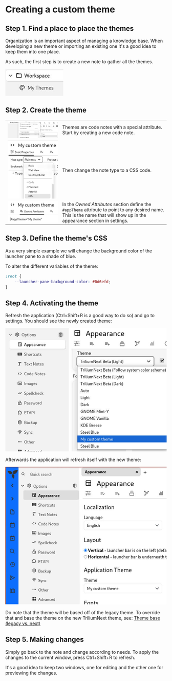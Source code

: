 # Creating a custom theme
## Step 1. Find a place to place the themes

Organization is an important aspect of managing a knowledge base. When developing a new theme or importing an existing one it's a good idea to keep them into one place.

As such, the first step is to create a new note to gather all the themes.

![](1_Creating%20a%20custom%20theme_5_.png)

## Step 2. Create the theme

|     |     |
| --- | --- |
| ![](Creating%20a%20custom%20theme_3_.png) | Themes are code notes with a special attribute. Start by creating a new code note. |
| ![](Creating%20a%20custom%20theme_1_.png) | Then change the note type to a CSS code. |
| ![](Creating%20a%20custom%20theme_Cr.png) | In the _Owned Attributes_ section define the `#appTheme` attribute to point to any desired name. This is the name that will show up in the appearance section in settings. |

## Step 3. Define the theme's CSS

As a very simple example we will change the background color of the launcher pane to a shade of blue.

To alter the different variables of the theme:

```css
:root {
	--launcher-pane-background-color: #0d6efd;
}
```

## Step 4. Activating the theme

Refresh the application (Ctrl+Shift+R is a good way to do so) and go to settings. You should see the newly created theme:

![](Creating%20a%20custom%20theme_2_.png)

Afterwards the application will refresh itself with the new theme:

![](Creating%20a%20custom%20theme_4_.png)

Do note that the theme will be based off of the legacy theme. To override that and base the theme on the new TriliumNext theme, see: [Theme base (legacy vs. next)](Customize%20the%20Next%20theme.md)

## Step 5. Making changes

Simply go back to the note and change according to needs. To apply the changes to the current window, press Ctrl+Shift+R to refresh.

It's a good idea to keep two windows, one for editing and the other one for previewing the changes.